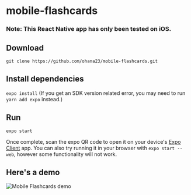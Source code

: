 # mobile-flashcards

### Note: This React Native app has only been tested on iOS.

## Download
`git clone https://github.com/ohana23/mobile-flashcards.git`

## Install dependencies
`expo install`
(If you get an SDK version related error, you may need to run `yarn add expo` instead.)

## Run
`expo start`

Once complete, scan the expo QR code to open it on your device's [Expo Client](https://www.expo.io) app.
You can also try running it in your browser with `expo start --web`, however some functionality will not work.

## Here's a demo

![Mobile Flashcards demo](assets/demo/mobile-flashcards-demo.gif)
